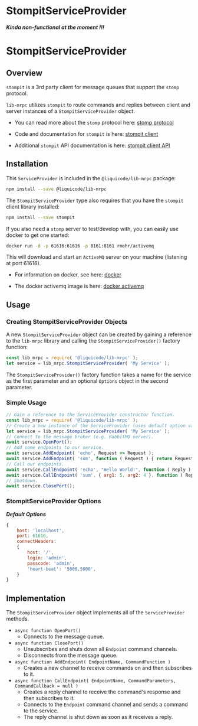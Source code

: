 
# StompitServiceProvider


***Kinda non-functional at the moment !!!***



# StompitServiceProvider


## Overview

`stompit` is a 3rd party client for message queues that support the `stomp` protocol.
 
`lib-mrpc` utilizes `stompit` to route commands and replies between
client and server instances of a `StompitServiceProvider` object.

- You can read more about the `stomp` protocol here: [stomp protocol](https://stomp.github.io/)

- Code and documentation for `stompit` is here: [stompit client](https://github.com/gdaws/stompit)

- Additional `stompit` API documentation is here: [stompit client API](https://gdaws.github.io/stompit/api/)

## Installation

This `ServiceProvider` is included in the `@liquicode/lib-mrpc` package:
```bash
npm install --save @liquicode/lib-mrpc
```

The `StompitServiceProvider` type also requires that you have the `stompit` client library installed:
```bash
npm install --save stompit
```

If you also need a `stomp` server to test/develop with, you can easily use docker to get one started:
```bash
docker run -d -p 61616:61616 -p 8161:8161 rmohr/activemq
```
This will download and start an `ActiveMQ` server on your machine (listening at port 61616).

- For information on docker, see here: [docker](https://www.docker.com/)

- The docker activemq image is here: [docker activemq](https://hub.docker.com/r/rmohr/activemq)


## Usage

### Creating StompitServiceProvider Objects

A new `StompitServiceProvider` object can be created by gaining a reference to the `lib-mrpc` library
and calling the `StompitServiceProvider()` factory function:
```javascript
const lib_mrpc = require( '@liquicode/lib-mrpc' );
let service = lib_mrpc.StompitServiceProvider( 'My Service' );
```

The `StompitServiceProvider()` factory function takes a name for the service as the first
parameter and an optional `Options` object in the second parameter.


### Simple Usage

```javascript
// Gain a reference to the ServiceProvider constructor function.
const lib_mrpc = require( '@liquicode/lib-mrpc' );
// Create a new instance of the ServiceProvider (uses default option values).
let service = lib_mrpc.StompitServiceProvider( 'My Service' );
// Connect to the message broker (e.g. RabbitMQ server).
await service.OpenPort();
// Add some endpoints to our service.
await service.AddEndpoint( 'echo', Request => Request );
await service.AddEndpoint( 'sum', function ( Request ) { return Request.arg1 + Request.arg2 } );
// Call our endpoints.
await service.CallEndpoint( 'echo', "Hello World!", function ( Reply ) { console.log( Reply ); } );
await service.CallEndpoint( 'sum', { arg1: 5, arg2: 4 }, function ( Reply ) { console.log( Reply ); } );
// Shutdown.
await service.ClosePort();
```


### StompitServiceProvider Options

***Default Options***
```javascript
{
	host: 'localhost',
	port: 61616,
	connectHeaders:
	{
		host: '/',
		login: 'admin',
		passcode: 'admin',
		'heart-beat': '5000,5000',
	}
}
```


## Implementation

The `StompitServiceProvider` object implements all of the `ServiceProvider` methods.

- `async function OpenPort()`
	- Connects to the message queue.
- `async function ClosePort()`
	- Unsubscribes and shuts down all `Endpoint` command channels.
	- Disconnects from the message queue.
- `async function AddEndpoint( EndpointName, CommandFunction )`
	- Creates a new channel to receive commands on and then subscribes to it.
- `async function CallEndpoint( EndpointName, CommandParameters, CommandCallback = null )`
	- Creates a reply channel to receive the command's response and then subscribes to it.
	- Connects to the `Endpoint` command channel and sends a command to the service.
	- The reply channel is shut down as soon as it receives a reply.

